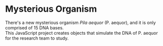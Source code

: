 # Mysterious Organism  

There's a new mysterious organism _Pila aequor_ (P. aequor), and it is only comprised of 15 DNA bases.  
This JavaScript project creates objects that simulate the DNA of P. aequor for the research team to study.  
